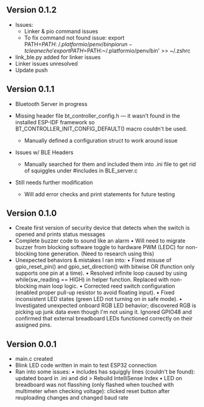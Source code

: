 ## Version 0.1.2
- Issues:
    - Linker & pio command issues
    - To fix command not found issue:
    export PATH=$PATH:~/.platformio/penv/bin
    pio run -t clean
    echo 'export PATH=$PATH:~/.platformio/penv/bin' >> ~/.zshrc
- link_ble.py added for linker issues
- Linker issues unresolved
- Update push

## Version 0.1.1
- Bluetooth Server in progress

- Missing header file bt_controller_config.h — it wasn’t found in the installed ESP-IDF framework so BT_CONTROLLER_INIT_CONFIG_DEFAULT() macro couldn't be used.
    - Manually defined a configuration struct to work around issue
- Issues w/ BLE Headers
    - Manually searched for them and included them into .ini file to get rid of squiggles under #includes in BLE_server.c 
- Still needs further modification
    - Will add error checks and print statements for future testing

## Version 0.1.0
- Create first version of security device that detects when the switch is opened and prints status messages
- Complete buzzer code to sound like an alarm
    • Will need to migrate buzzer from blocking software toggle to hardware PWM (LEDC) for non-blocking tone generation. (Need to research using this)
- Unexpected behaviors & mistakes I ran into: 
    • Fixed misuse of gpio_reset_pin() and gpio_set_direction() with bitwise OR (function only supports one pin at a time).
	• Resolved infinite loop caused by using while(sw_reading == HIGH) in helper function. Replaced with non-blocking main loop logic.
	• Corrected reed switch configuration (enabled proper pull-up resistor to avoid floating input).
	• Fixed inconsistent LED states (green LED not turning on in safe mode).
	• Investigated unexpected onboard RGB LED behavior; discovered RGB is picking up junk data even though I'm not using it. Ignored GPIO48 and confirmed that external breadboard LEDs functioned correctly on their assigned pins. 

## Version 0.0.1
- main.c created
- Blink LED code written in main to test ESP32 connection
- Ran into some issues: 
    • includes has squiggly lines (couldn't be found): updated board in .ini and did > Rebuild IntelliSense Index
    • LED on breadboard was not flasshing (only flashed when touched with multimeter when checking voltage): clicked reset button after reuploading changes and changed baud rate
    